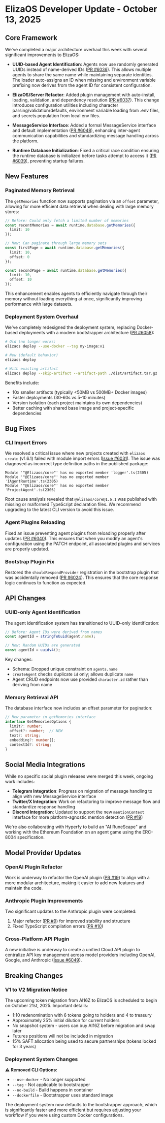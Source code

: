 # ElizaOS Developer Update - October 13, 2025

## Core Framework

We've completed a major architecture overhaul this week with several significant improvements to ElizaOS:

- **UUID-based Agent Identification**: Agents now use randomly generated UUIDs instead of name-derived IDs ([PR #6036](https://github.com/elizaOS/eliza/pull/6036)). This allows multiple agents to share the same name while maintaining separate identities. The loader auto-assigns an ID when missing and environment variable prefixing now derives from the agent ID for consistent configuration.

- **ElizaOS/Server Refactor**: Added plugin management with auto-install, loading, validation, and dependency resolution ([PR #6037](https://github.com/elizaOS/eliza/pull/6037)). This change introduces configuration utilities including character parsing/validation/defaults, environment variable loading from .env files, and secrets population from local env files.

- **MessageService Interface**: Added a formal MessageService interface and default implementation ([PR #6048](https://github.com/elizaOS/eliza/pull/6048)), enhancing inter-agent communication capabilities and standardizing message handling across the platform.

- **Runtime Database Initialization**: Fixed a critical race condition ensuring the runtime database is initialized before tasks attempt to access it ([PR #6039](https://github.com/elizaOS/eliza/pull/6039)), preventing startup failures.

## New Features

### Paginated Memory Retrieval

The `getMemories` function now supports pagination via an `offset` parameter, allowing for more efficient data retrieval when dealing with large memory stores:

```typescript
// Before: Could only fetch a limited number of memories
const recentMemories = await runtime.database.getMemories({
  limit: 10
});

// Now: Can paginate through large memory sets
const firstPage = await runtime.database.getMemories({
  limit: 10,
  offset: 0
});

const secondPage = await runtime.database.getMemories({
  limit: 10,
  offset: 10
});
```

This enhancement enables agents to efficiently navigate through their memory without loading everything at once, significantly improving performance with large datasets.

### Deployment System Overhaul

We've completely redesigned the deployment system, replacing Docker-based deployments with a modern bootstrapper architecture ([PR #6058](https://github.com/elizaOS/eliza/pull/6058)):

```bash
# Old (no longer works)
elizaos deploy --use-docker --tag my-image:v1

# New (default behavior)
elizaos deploy

# With existing artifact
elizaos deploy --skip-artifact --artifact-path ./dist/artifact.tar.gz
```

Benefits include:
- 10x smaller artifacts (typically <50MB vs 500MB+ Docker images)
- Faster deployments (30-60s vs 5-10 minutes)
- Version isolation (each project maintains its own dependencies)
- Better caching with shared base image and project-specific dependencies

## Bug Fixes

### CLI Import Errors

We resolved a critical issue where new projects created with `elizaos create` (v1.6.1) failed with module import errors ([Issue #6031](https://github.com/elizaOS/eliza/issues/6031)). The issue was diagnosed as incorrect type definition paths in the published package:

```
Module '"@Elizaos/core"' has no exported member 'logger'.ts(2305)
Module '"@Elizaos/core"' has no exported member 'IAgentRuntime'.ts(2305)
Module '"@Elizaos/core"' has no exported member 'ProjectAgent'.ts(2305)
```

Root cause analysis revealed that `@elizaos/core@1.6.1` was published with missing or malformed TypeScript declaration files. We recommend upgrading to the latest CLI version to avoid this issue.

### Agent Plugins Reloading

Fixed an issue preventing agent plugins from reloading properly after updates ([PR #6040](https://github.com/elizaOS/eliza/pull/6040)). This ensures that when you modify an agent's configuration using the PATCH endpoint, all associated plugins and services are properly updated.

### Bootstrap Plugin Fix

Restored the `shouldRespondProvider` registration in the bootstrap plugin that was accidentally removed ([PR #6024](https://github.com/elizaOS/eliza/pull/6024)). This ensures that the core response logic continues to function as expected.

## API Changes

### UUID-only Agent Identification

The agent identification system has transitioned to UUID-only identification:

```typescript
// Before: Agent IDs were derived from names
const agentId = stringToUuid(agent.name);

// Now: Random UUIDs are generated
const agentId = uuidv4();
```

Key changes:
- Schema: Dropped unique constraint on `agents.name`
- `createAgent` checks duplicate `id` only; allows duplicate `name`
- Agent CRUD endpoints now use provided `character.id` rather than deriving from name

### Memory Retrieval API

The database interface now includes an offset parameter for pagination:

```typescript
// New parameter in getMemories interface
interface GetMemoriesOptions {
  limit?: number;
  offset?: number;  // NEW
  text?: string;
  embedding?: number[];
  contextId?: string;
}
```

## Social Media Integrations

While no specific social plugin releases were merged this week, ongoing work includes:

- **Telegram Integration**: Progress on migration of message handling to align with new MessageService interface
- **Twitter/X Integration**: Work on refactoring to improve message flow and standardize response handling
- **Discord Integration**: Updated to support the new `mentionContext` interface for more platform-agnostic mention detection ([PR #19](https://github.com/elizaOS-plugins/plugin-discord/pull/19))

We're also collaborating with Hyperfy to build an "AI RuneScape" and working with the Ethereum Foundation on an agent game using the ERC-8004 specification.

## Model Provider Updates

### OpenAI Plugin Refactor

Work is underway to refactor the OpenAI plugin ([PR #19](https://github.com/elizaOS-plugins/plugin-openai/pull/19)) to align with a more modular architecture, making it easier to add new features and maintain the code.

### Anthropic Plugin Improvements

Two significant updates to the Anthropic plugin were completed:

1. Major refactor ([PR #9](https://github.com/elizaOS-plugins/plugin-anthropic/pull/9)) for improved stability and structure
2. Fixed TypeScript compilation errors ([PR #10](https://github.com/elizaOS-plugins/plugin-anthropic/pull/10))

### Cross-Platform API Plugin

A new initiative is underway to create a unified Cloud API plugin to centralize API key management across model providers including OpenAI, Google, and Anthropic ([Issue #6049](https://github.com/elizaOS/eliza/issues/6049)).

## Breaking Changes

### V1 to V2 Migration Notice

The upcoming token migration from AI16Z to ElizaOS is scheduled to begin on October 21st, 2025. Important details:

- 1:10 redenomination with 6 tokens going to holders and 4 to treasury
- Approximately 25% initial dilution for current holders
- No snapshot system - users can buy AI16Z before migration and swap later
- Futures positions will not be included in migration
- 15% SAFT allocation being used to secure partnerships (tokens locked for 3 years)

### Deployment System Changes

⚠️ **Removed CLI Options:**
- `--use-docker` - No longer supported
- `--tag` - Not applicable to bootstrapper
- `--no-build` - Build happens in container
- `--dockerfile` - Bootstrapper uses standard image

The deployment system now defaults to the bootstrapper approach, which is significantly faster and more efficient but requires adjusting your workflow if you were using custom Docker configurations.
